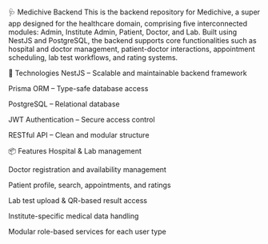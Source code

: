🩺 Medichive Backend
This is the backend repository for Medichive, a super app designed for the healthcare domain, comprising five interconnected modules: Admin, Institute Admin, Patient, Doctor, and Lab. Built using NestJS and PostgreSQL, the backend supports core functionalities such as hospital and doctor management, patient-doctor interactions, appointment scheduling, lab test workflows, and rating systems.

🔧 Technologies
NestJS – Scalable and maintainable backend framework

Prisma ORM – Type-safe database access

PostgreSQL – Relational database

JWT Authentication – Secure access control

RESTful API – Clean and modular structure

📦 Features
Hospital & Lab management

Doctor registration and availability management

Patient profile, search, appointments, and ratings

Lab test upload & QR-based result access

Institute-specific medical data handling

Modular role-based services for each user type
